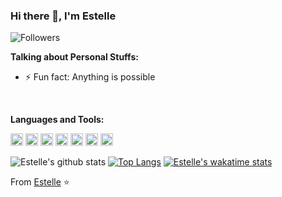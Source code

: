 ### Hi there 👋, I'm Estelle

![Followers](https://img.shields.io/github/followers/Xuechunqiu?label=Follw&style=social)

**Talking about Personal Stuffs:**
- ⚡ Fun fact: Anything is possible

<br />

**Languages and Tools:**  

<code><img height="20" src="https://img.shields.io/badge/-Python-yellow?style=flat-square&logo=python"></code>
<code><img height="20" src="https://img.shields.io/badge/-Java-blue?style=flat-square&logo=java"></code>
<code><img height="20" src="https://img.shields.io/badge/-React-%23282C34?style=flat-square&logo=react"></code>
<code><img height="20" src="https://img.shields.io/badge/-Git-%23F05032?style=flat-square&logo=git&logoColor=%23ffffff"></code>
<code><img height="20" src="https://img.shields.io/badge/-VSCode-%23007ACC?style=flat-square&logo=visual-studio-code"></code>
<code><img height="20" src="https://img.shields.io/badge/-SQLite-%23282C34?style=flat-square&logo=sqlite"></code>
<code><img height="20" src="https://img.shields.io/pypi/djversions/djangorestframework"></code>


![Estelle's github stats](https://github-readme-stats.vercel.app/api?username=Xuechunqiu&show_icons=true&theme=radical)
[![Top Langs](https://github-readme-stats.vercel.app/api/top-langs/?username=Xuechunqiu&langs_count=5&layout=compact)](https://github.com/anuraghazra/github-readme-stats)
[![Estelle's wakatime stats](https://github-readme-stats.vercel.app/api/wakatime?username=Estelle)](https://github.com/anuraghazra/github-readme-stats)


From [Estelle](https://github.com/Xuechunqiu) ⭐️ 
